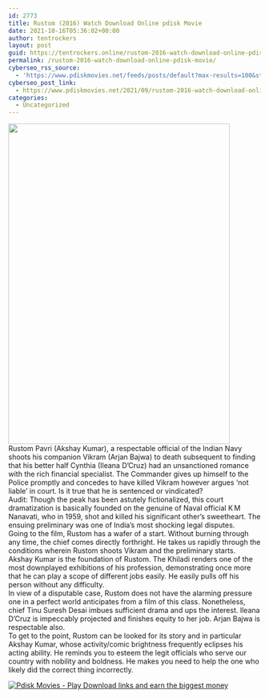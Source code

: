 ```yaml
---
id: 2773
title: Rustom (2016) Watch Download Online pdisk Movie
date: 2021-10-16T05:36:02+00:00
author: tentrockers
layout: post
guid: https://tentrockers.online/rustom-2016-watch-download-online-pdisk-movie/
permalink: /rustom-2016-watch-download-online-pdisk-movie/
cyberseo_rss_source:
  - 'https://www.pdiskmovies.net/feeds/posts/default?max-results=100&start-index=601'
cyberseo_post_link:
  - https://www.pdiskmovies.net/2021/09/rustom-2016-watch-download-online-pdisk.html
categories:
  - Uncategorized
---
```

<div class="separator">
  <a href="https://1.bp.blogspot.com/-FWjQnYSiqWY/YTidyDdGTuI/AAAAAAAAAw8/EpNwO-NkFvsH72kIxZYYXBfn-h6lOL6XACLcBGAsYHQ/s955/Rustom%2B%25282016%2529%2BWatch%2BDownload%2BOnline%2Bpdisk%2BMovie.jpg"><img loading="lazy" border="0" data-original-height="955" data-original-width="660" height="640" src="https://1.bp.blogspot.com/-FWjQnYSiqWY/YTidyDdGTuI/AAAAAAAAAw8/EpNwO-NkFvsH72kIxZYYXBfn-h6lOL6XACLcBGAsYHQ/w442-h640/Rustom%2B%25282016%2529%2BWatch%2BDownload%2BOnline%2Bpdisk%2BMovie.jpg" width="442" /></a>
</div>



<div>
  <div>
    Rustom Pavri (Akshay Kumar), a respectable official of the Indian Navy shoots his companion Vikram (Arjan Bajwa) to death subsequent to finding that his better half Cynthia (Ileana D&#8217;Cruz) had an unsanctioned romance with the rich financial specialist. The Commander gives up himself to the Police promptly and concedes to have killed Vikram however argues &#8216;not liable&#8217; in court. Is it true that he is sentenced or vindicated?&nbsp;
  </div>
  
  <div>
    Audit: Though the peak has been astutely fictionalized, this court dramatization is basically founded on the genuine of Naval official K M Nanavati, who in 1959, shot and killed his significant other&#8217;s sweetheart. The ensuing preliminary was one of India&#8217;s most shocking legal disputes.&nbsp;
  </div>
  
  <div>
    Going to the film, Rustom has a wafer of a start. Without burning through any time, the chief comes directly forthright. He takes us rapidly through the conditions wherein Rustom shoots Vikram and the preliminary starts.&nbsp;
  </div>
  
  <div>
    Akshay Kumar is the foundation of Rustom. The Khiladi renders one of the most downplayed exhibitions of his profession, demonstrating once more that he can play a scope of different jobs easily. He easily pulls off his person without any difficulty.&nbsp;
  </div>
  
  <div>
    In view of a disputable case, Rustom does not have the alarming pressure one in a perfect world anticipates from a film of this class. Nonetheless, chief Tinu Suresh Desai imbues sufficient drama and ups the interest. Ileana D&#8217;Cruz is impeccably projected and finishes equity to her job. Arjan Bajwa is respectable also.&nbsp;
  </div>
  
  <div>
    To get to the point, Rustom can be looked for its story and in particular Akshay Kumar, whose activity/comic brightness frequently eclipses his acting ability. He reminds you to esteem the legit officials who serve our country with nobility and boldness. He makes you need to help the one who likely did the correct thing incorrectly.
  </div>
</div>

[![](https://1.bp.blogspot.com/-KJZYdQTn3nw/YS8VdIdXMyI/AAAAAAAAaw4/BR8dsGkpxw0T8C_4G4ALfMA7cP79KN3kwCLcBGAsYHQ/w400-h58/play_download_buttuons-removebg-preview.png "Pdisk Movies - Play Download links and earn the biggest money")](http://www.pdisk.net/share-video?videoid=nv2j6d0002vr)